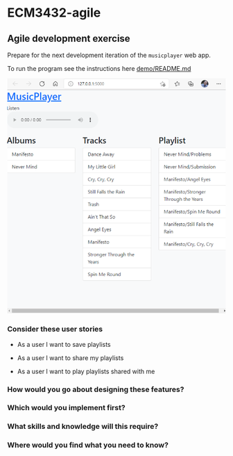 # ECM3432-agile

## Agile development exercise 

Prepare for the next development iteration of the ```musicplayer``` web app.

To run the program see the instructions here [demo/README.md](demo/README.md)

![screenshot.png](screenshot.png)

### Consider these user stories

* As a user I want to save playlists

* As a user I want to share my playlists

* As a user I want to play playlists shared with me

### How would you go about designing these features?

### Which would you implement first?

### What skills and knowledge will this require?

### Where would you find what you need to know?

